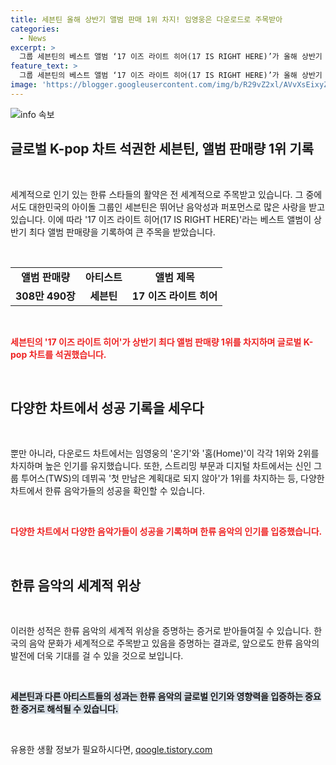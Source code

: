 ```yaml
---
title: 세븐틴 올해 상반기 앨범 판매 1위 차지! 임영웅은 다운로드로 주목받아
categories:
  - News
excerpt: >
  그룹 세븐틴의 베스트 앨범 ‘17 이즈 라이트 히어(17 IS RIGHT HERE)’가 올해 상반기 최다 앨범 판매량 기록으로 주목 받고 있습니다. 써클차트에 따르면, 이 앨범은 308만 490장의 판매량으로 앨범 차트 1위를 차지했으며, 임영웅의 ‘온기’와 ‘홈(Home)’은 다운로드 차트에서 상위를 기록했습니다. 뿐만 아니라, 신인 그룹 투어스(TWS)의 데뷔곡 ‘첫 만남은 계획대로 되지 않아’는 스트리밍 부문과 디지털 차트에서 정상을 차지했습니다. 최신 KBS뉴스 소식을 놓치지 마세요!
feature_text: >
  그룹 세븐틴의 베스트 앨범 ‘17 이즈 라이트 히어(17 IS RIGHT HERE)’가 올해 상반기 최다 앨범 판매량 기록으로 주목 받고 있습니다. 써클차트에 따르면, 이 앨범은 308만 490장의 판매량으로 앨범 차트 1위를 차지했으며, 임영웅의 ‘온기’와 ‘홈(Home)’은 다운로드 차트에서 상위를 기록했습니다. 뿐만 아니라, 신인 그룹 투어스(TWS)의 데뷔곡 ‘첫 만남은 계획대로 되지 않아’는 스트리밍 부문과 디지털 차트에서 정상을 차지했습니다. 최신 KBS뉴스 소식을 놓치지 마세요!
image: 'https://blogger.googleusercontent.com/img/b/R29vZ2xl/AVvXsEixyZcFfHzMRdzZMjFBmAUKJYCLCGyLL1o632UiGVXcaFdKo_bkvkuCioo0uUKlGfBVcT3P84aROyZIXSBEx3Aw5nCQ3pTgDom1WDC4m8eifvWiAmWEEVb4x6G_l8C0QH225ldMjyaFvpxGEBGNO37VmDTDMHGhJPq73UglMfDca1-0aw/s1600/blogspot.png'
---
```


<p><img src="https://blogger.googleusercontent.com/img/b/R29vZ2xl/AVvXsEixyZcFfHzMRdzZMjFBmAUKJYCLCGyLL1o632UiGVXcaFdKo_bkvkuCioo0uUKlGfBVcT3P84aROyZIXSBEx3Aw5nCQ3pTgDom1WDC4m8eifvWiAmWEEVb4x6G_l8C0QH225ldMjyaFvpxGEBGNO37VmDTDMHGhJPq73UglMfDca1-0aw/s1600/blogspot.png" alt="info 속보" /></p>

<h2 data-ke-size="size26">글로벌 K-pop 차트 석권한 세븐틴, 앨범 판매량 1위 기록</h2>

<p data-ke-size="size16">&nbsp;</p>

<p data-ke-size="size16">세계적으로 인기 있는 한류 스타들의 활약은 전 세계적으로 주목받고 있습니다. 그 중에서도 대한민국의 아이돌 그룹인 세븐틴은 뛰어난 음악성과 퍼포먼스로 많은 사랑을 받고 있습니다. 이에 따라 '17 이즈 라이트 히어(17 IS RIGHT HERE)'라는 베스트 앨범이 상반기 최다 앨범 판매량을 기록하여 큰 주목을 받았습니다.</p>

<p data-ke-size="size16">&nbsp;</p>

<table>
<tbody>
<tr>
<td style="text-align: center; height: 17px;"><b>앨범 판매량</b></td>
<td style="text-align: center; height: 17px;"><b>아티스트</b></td>
<td style="text-align: center; height: 17px;"><b>앨범 제목</b></td>
</tr>
<tr>
<td style="text-align: center; height: 17px;"><b>308만 490장</b></td>
<td style="text-align: center; height: 17px;"><b>세븐틴</b></td>
<td style="text-align: center; height: 17px;"><b>17 이즈 라이트 히어</b></td>
</tr>
</tbody>
</table>

<p data-ke-size="size16">&nbsp;</p>

<p data-ke-size="size16"><b><span style="color: #ee2323;">세븐틴의 '17 이즈 라이트 히어'가 상반기 최다 앨범 판매량 1위를 차지하며 글로벌 K-pop 차트를 석권했습니다.</span></b></p>

<p data-ke-size="size16">&nbsp;</p>

<h2 data-ke-size="size26">다양한 차트에서 성공 기록을 세우다</h2>

<p data-ke-size="size16">&nbsp;</p>

<p data-ke-size="size16">뿐만 아니라, 다운로드 차트에서는 임영웅의 '온기'와 '홈(Home)'이 각각 1위와 2위를 차지하며 높은 인기를 유지했습니다. 또한, 스트리밍 부문과 디지털 차트에서는 신인 그룹 투어스(TWS)의 데뷔곡 '첫 만남은 계획대로 되지 않아'가 1위를 차지하는 등, 다양한 차트에서 한류 음악가들의 성공을 확인할 수 있습니다.</p>

<p data-ke-size="size16">&nbsp;</p>

<p data-ke-size="size16"><b><span style="color: #ee2323;">다양한 차트에서 다양한 음악가들이 성공을 기록하며 한류 음악의 인기를 입증했습니다.</span></b></p>

<p data-ke-size="size16">&nbsp;</p>

<h2 data-ke-size="size26">한류 음악의 세계적 위상</h2>

<p data-ke-size="size16">&nbsp;</p>

<p data-ke-size="size16">이러한 성적은 한류 음악의 세계적 위상을 증명하는 증거로 받아들여질 수 있습니다. 한국의 음악 문화가 세계적으로 주목받고 있음을 증명하는 결과로, 앞으로도 한류 음악의 발전에 더욱 기대를 걸 수 있을 것으로 보입니다.</p>

<p data-ke-size="size16">&nbsp;</p>

<p data-ke-size="size16"><b><span style="background-color: #21538527;">세븐틴과 다른 아티스트들의 성과는 한류 음악의 글로벌 인기와 영향력을 입증하는 중요한 증거로 해석될 수 있습니다.</span></b></p>

<p data-ke-size="size16">&nbsp;</p>
유용한 생활 정보가 필요하시다면, <a href="https://qoogle.tistory.com" rel="dofollow">qoogle.tistory.com</a>


